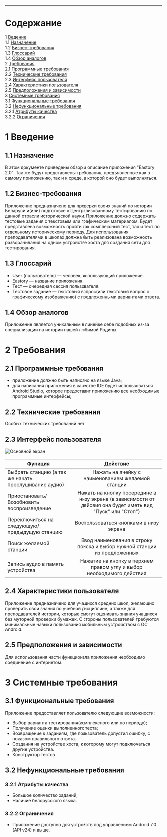 ---

# Содержание
1 [Ведение](#intro)  
1.1 [Назначение](#purpose)  
1.2 [Бизнес-требования](#scope)  
1.3 [Глоссарий](#glossary)  
1.4 [Обзор аналогов](#analogues)  
2 [Требования](#requirements)  
2.1 [Программные требования](#software_requirements)    
2.2 [Технические требования](#hardware_requirements)  
2.3 [Интерфейс пользователя](#user_requirements)  
2.4 [Характеристики пользователя](#user_characteristics)  
2.5 [Предположения и зависимости](#assumptions_and_dependensies)  
3 [Системные требования](#system_requirements)  
3.1 [Функциональные требования](#functional_requirements)  
3.2 [Нефункциональные требования](#nonfunctional_requirements)  
3.2.1	[Атрибуты качества](#quality_attributes)  
3.2.2	[Ограничения](#constrains)  

<a name="intro"/>

# 1 Введение

<a name="purpose"/>

## 1.1 Назначение
В этом документе приведены обзор и описание приложения "Eastory 2.0". Так же будут представлены требования, предъявленные как в самому приложению, так и к среде, в которой оно будет выполняться.

<a name="scope"/>

## 1.2 Бизнес-требования

Приложение предназначено для проверки своих знаний по истории Беларуси и(или) подготовке к Централизованному тестированию по данной отрасли исторической науки. Приложение должно содержать тестовые задания с текстовым или графическим материалом. Будет представлена возможность пройти как комплексный тест, так и тест по отдельному историческому периоду. Для использования преподавателями в школах должна быть реализована возможность разворачивания на одном устройстве хоста для создания сети для тестирования.     

<a name="glossary"/>

## 1.3 Глоссарий
* User (пользователь) — человек, использующий приложение.
* Eastory — название приложения.
* Тест — очередная сессия пользователя.
* Тестовое задание — текстовый вопрос(или текстовый вопрос к графическому изображению) с предложенными вариантами ответа.


<a name="analogues"/>

## 1.4 Обзор аналогов
 Приложение является уникальным в линейке себе подобных из-за специализации на истории нашей любимой Родины.

<a name="requirements"/>

# 2 Требования

<a name="software_requirements"/>

## 2.1 Программные требования
* приложение должно быть написано на языке Java;
* для написания приложения в качестве IDE будет использоваться Android Studio, которое предоставит приложению все необходимые программные интерфейсы;  

<a name="hardware_requirements"/>

## 2.2 Технические требования  
Особых технических требований нет

<a name="user_requirements"/>

## 2.3 Интерфейс пользователя
  
![Основной экран](../Documents/mockups/UI.png)  
  
 Функция |Действие 
--- | :-: 
Выбрать станцию (а так же начать прослушивание аудио) |Нажать на ячейку с наименованием желаемой станции
Приостановать/Возобновить воспроизведение | Нажать на кнопку посередине в низу экрана (в зависимости от дейсвия она будет иметь вид "Пуск" или "Стоп")
Переключиться на следующую/предыдущую станцию |Воспользоваться кнопками в низу экрана
Поиск желаемой станции | Ввод наименования в строку поиска и выбор нужной станции из предложенных
Запись аудио в память устройства | Нажатие на кнопку в перхнем правом углу и выбор необходимого действия

<a name="user_characteristics"/>

## 2.4 Характеристики пользователя

Приложение предназначено для учащихся средних школ, желающих проверить свои знания по учебной дисциплине, а также для преподавателей истории, которые смогут оценивать знания учащихся без муторной проверки бумажек. С стороны пользователей требуются минимальные навыки пользования мобильным устройством c ОС Android.  

<a name="assumptions_and_dependencies"/>

## 2.5 Предположения и зависимости
Для использования части функционала приложения необходимо соединение с интернетом.

<a name="system_requirements"/>

# 3 Системные требования

<a name="functional_requirements"/>

## 3.1 Функциональные требования

<a name="stations_list"/>
Приложение предоставляет пользователю следующие возможности: 

* Выбор варианта тестирования(комплексного или по периоду);
* Получение оценки выполненного теста;
* Возвращение к заданиям, где пользователь допустил ошибку, с показом правильного ответа.
* Создания на устройстве хоста, к которому могут подключаться другие устройства.
* Конструктор тестов


<a name="non-functional_requirements"/>

## 3.2 Нефункциональные требования

<a name="quality_attributes"/>

### 3.2.1 Атрибуты качества
* Большое количество заданий;
* Наличие белорусского языка.

<a name="constrains"/>

### 3.2.2 Ограничения
* Приложение доступно для устройств под управлением Android 7.0 (API v24) и выше.
